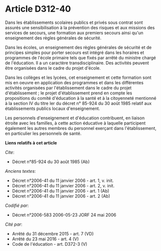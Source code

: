 # Article D312-40

Dans les établissements scolaires publics et privés sous contrat sont assurés une sensibilisation à la prévention des risques
et aux missions des services de secours, une formation aux premiers secours ainsi qu'un enseignement des règles générales de
sécurité. 

Dans les écoles, un enseignement des règles générales de sécurité et de principes simples pour porter secours est intégré
dans les horaires et programmes de l'école primaire tels que fixés par arrêté du ministre chargé de l'éducation. Il a un
caractère transdisciplinaire. Des activités peuvent être organisées dans le cadre du projet d'école. 

Dans les collèges et les lycées, cet enseignement et cette formation sont mis en oeuvre en application des programmes et dans
les différentes activités organisées par l'établissement dans le cadre du projet d'établissement ; le projet d'établissement
prend en compte les propositions du comité d'éducation à la santé et à la citoyenneté mentionné à la section IV du titre Ier
du décret n° 85-924 du 30 août 1985 relatif aux établissements publics locaux d'enseignement. 

Les personnels d'enseignement et d'éducation contribuent, en liaison étroite avec les familles, à cette action éducative à
laquelle participent également les autres membres du personnel exerçant dans l'établissement, en particulier les personnels
de santé.

**Liens relatifs à cet article**

_Cite_:

  - Décret n°85-924 du 30 août 1985 (Ab)

_Anciens textes_:

  - Décret n°2006-41 du 11 janvier 2006 - art. 1, v. init.
  - Décret n°2006-41 du 11 janvier 2006 - art. 2, v. init.
  - Décret n°2006-41 du 11 janvier 2006 - art. 1 (Ab)
  - Décret n°2006-41 du 11 janvier 2006 - art. 2 (Ab)

_Codifié par_:

  - Décret n°2006-583 2006-05-23 JORF 24 mai 2006

_Cité par_:

  - Arrêté du 31 décembre 2015 - art. 7 (VD)
  - Arrêté du 23 mai 2016 - art. 4 (V)
  - Code de l'éducation - art. D372-3 (V)
